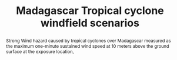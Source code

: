---
schema: rdl
title: Madagascar Tropical cyclone windfield scenarios
organization: GFDRR
filename: hzd-mdg-wi-tcy
resources:
  - name: Madagascar Tropical Cyclone Windfield
    aggregation_type: Grid
    format:
      - geotiff
    resource_description: ''
    h-res: 1 km
    epsg: 4326 (WGS84)
    url: >-
      https://rdl-jkan-datasets.s3-ap-southeast-2.amazonaws.com/hazard/hzd-mdg-wi.zip
category:
  - Hazard
abstract: >-
  Strong Wind hazard caused by tropical cyclones over Madagascar measured as the
  maximum one-minute sustained wind speed at 10 meters above the ground surface
  at the exposure location,
notes: >-
  Strong Wind hazard caused by tropical cyclones over Madagascar measured as the
  maximum one-minute sustained wind speed at 10 meters above the ground surface
  at the exposure location,
source: SWIO-RAFI
model_date: '2016'
version: '1'
purpose: >-
  Quantification of site specific risk of flood, earthquakes, tropical cyclones,
  storm surge and tsunamis, to support improvement in the resiliency and
  capacity of South West Indian Ocean island states through the creation of
  disaster risk financing strategies.
project: >-
  GFDRR South West Indian Ocean Risk Assessment and Financing Initiative
  (SWIO-RAFI)
biblio_title: >-
  World Bank (2017) - Southwest Indian Ocean Risk Assessment and Financing
  Initiative: Final report on risk profiles
biblio_url: >-
  https://rdl-jkan-datasets.s3-ap-southeast-2.amazonaws.com/bibliography/AIR+(2016)+-+SWIO-RAFI+Component+4+-+Risk+profiles.pdf
geo_coverage:
  - MDG
license: 'https://creativecommons.org/licenses/by-sa/4.0/'
maintainer: GFDRR
maintainer_email: contact@riskdatalibrary.org
hazard_type:
  - WI
  - WI
analysis_type: Probabilistic
geo_area: ''
time_start: ''
time_end: ''
time_span: ''
time_year: ''
calculation_method: Simulated
frequency_type:
  - Return Period
return_period: '10, 25, 50, 100, 250, 500, 1000 years'
occurrence_time_start: ''
occurrence_time_end: ''
occurrence_time_span: ''
description: ''
process_type:
  - TCY
imt:
  - v_ect(1m)_km/h
data_uncertainty: ''
---